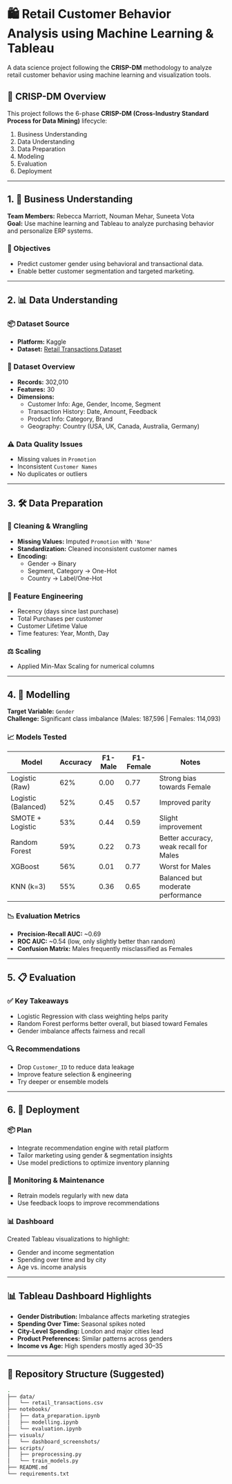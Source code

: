 # 🛍️ Retail Customer Behavior Analysis using Machine Learning & Tableau

A data science project following the **CRISP-DM** methodology to analyze retail customer behavior using machine learning and visualization tools.

## 🧠 CRISP-DM Overview

This project follows the 6-phase **CRISP-DM (Cross-Industry Standard Process for Data Mining)** lifecycle:
1. Business Understanding
2. Data Understanding
3. Data Preparation
4. Modeling
5. Evaluation
6. Deployment

---

## 1. 🧩 Business Understanding

**Team Members:** Rebecca Marriott, Nouman Mehar, Suneeta Vota  
**Goal:** Use machine learning and Tableau to analyze purchasing behavior and personalize ERP systems.

### 🎯 Objectives
- Predict customer gender using behavioral and transactional data.
- Enable better customer segmentation and targeted marketing.

---

## 2. 📊 Data Understanding

### 📦 Dataset Source
- **Platform:** Kaggle  
- **Dataset:** [Retail Transactions Dataset](https://www.kaggle.com/datasets/prasad22/retail-transactions-dataset/data)

### 🧾 Dataset Overview
- **Records:** 302,010
- **Features:** 30
- **Dimensions:**
  - Customer Info: Age, Gender, Income, Segment
  - Transaction History: Date, Amount, Feedback
  - Product Info: Category, Brand
  - Geography: Country (USA, UK, Canada, Australia, Germany)

### ⚠️ Data Quality Issues
- Missing values in `Promotion`
- Inconsistent `Customer Names`
- No duplicates or outliers

---

## 3. 🛠️ Data Preparation

### 🔧 Cleaning & Wrangling
- **Missing Values:** Imputed `Promotion` with `'None'`
- **Standardization:** Cleaned inconsistent customer names
- **Encoding:**
  - Gender → Binary
  - Segment, Category → One-Hot
  - Country → Label/One-Hot

### 🧪 Feature Engineering
- Recency (days since last purchase)
- Total Purchases per customer
- Customer Lifetime Value
- Time features: Year, Month, Day

### ⚖️ Scaling
- Applied Min-Max Scaling for numerical columns

---

## 4. 🤖 Modelling

**Target Variable:** `Gender`  
**Challenge:** Significant class imbalance (Males: 187,596 | Females: 114,093)

### 📈 Models Tested

| Model                 | Accuracy | F1-Male | F1-Female | Notes |
|----------------------|----------|---------|-----------|-------|
| Logistic (Raw)       | 62%      | 0.00    | 0.77      | Strong bias towards Female |
| Logistic (Balanced)  | 52%      | 0.45    | 0.57      | Improved parity |
| SMOTE + Logistic     | 53%      | 0.44    | 0.59      | Slight improvement |
| Random Forest        | 59%      | 0.22    | 0.73      | Better accuracy, weak recall for Males |
| XGBoost              | 56%      | 0.01    | 0.77      | Worst for Males |
| KNN (k=3)            | 55%      | 0.36    | 0.65      | Balanced but moderate performance |

### 📉 Evaluation Metrics
- **Precision-Recall AUC:** ~0.69
- **ROC AUC:** ~0.54 (low, only slightly better than random)
- **Confusion Matrix:** Males frequently misclassified as Females

---

## 5. 📋 Evaluation

### ✅ Key Takeaways
- Logistic Regression with class weighting helps parity
- Random Forest performs better overall, but biased toward Females
- Gender imbalance affects fairness and recall

### 🔍 Recommendations
- Drop `Customer_ID` to reduce data leakage
- Improve feature selection & engineering
- Try deeper or ensemble models

---

## 6. 🚀 Deployment

### 📦 Plan
- Integrate recommendation engine with retail platform
- Tailor marketing using gender & segmentation insights
- Use model predictions to optimize inventory planning

### 🧩 Monitoring & Maintenance
- Retrain models regularly with new data
- Use feedback loops to improve recommendations

### 📊 Dashboard
Created Tableau visualizations to highlight:
- Gender and income segmentation
- Spending over time and by city
- Age vs. income analysis

---

## 📊 Tableau Dashboard Highlights

- **Gender Distribution:** Imbalance affects marketing strategies
- **Spending Over Time:** Seasonal spikes noted
- **City-Level Spending:** London and major cities lead
- **Product Preferences:** Similar patterns across genders
- **Income vs Age:** High spenders mostly aged 30–35

---

## 📁 Repository Structure (Suggested)

```bash
.
├── data/
│   └── retail_transactions.csv
├── notebooks/
│   ├── data_preparation.ipynb
│   ├── modelling.ipynb
│   └── evaluation.ipynb
├── visuals/
│   └── dashboard_screenshots/
├── scripts/
│   ├── preprocessing.py
│   └── train_models.py
├── README.md
└── requirements.txt
